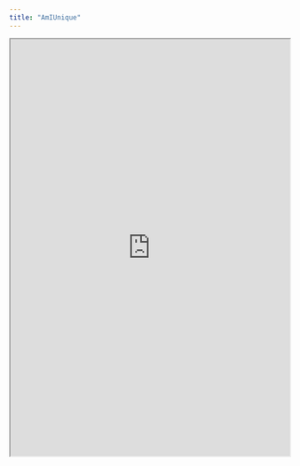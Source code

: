 ```yaml
---
title: "AmIUnique"
---
```



<iframe height="750" width="100%" src="https://ewelton.github.io/ktest/wiki.html#AmIUnique"></iframe>
